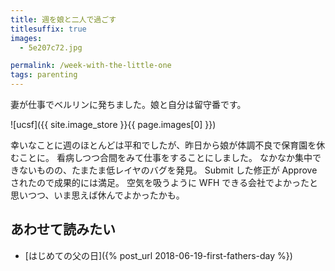 ```yaml
---
title: 週を娘と二人で過ごす
titlesuffix: true
images:
  - 5e207c72.jpg

permalink: /week-with-the-little-one
tags: parenting
---
```


妻が仕事でベルリンに発ちました。娘と自分は留守番です。

![ucsf]({{ site.image_store }}{{ page.images[0] }})

幸いなことに週のほとんどは平和でしたが、昨日から娘が体調不良で保育園を休むことに。
看病しつつ合間をみて仕事をすることにしました。
なかなか集中できないものの、たまたま低レイヤのバグを発見。
Submit した修正が Approve されたので成果的には満足。
空気を吸うように WFH できる会社でよかったと思いつつ、いま思えば休んでよかったかも。

## あわせて読みたい

- [はじめての父の日]({% post_url 2018-06-19-first-fathers-day %})
